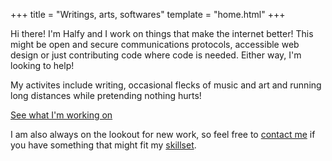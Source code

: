 +++
title = "Writings, arts, softwares"
template = "home.html"
+++

Hi there! I'm Halfy and I work on things that make the internet better! This might be
open and secure communications protocols, accessible web design or just contributing
code where code is needed. Either way, I'm looking to help!

My activites include writing, occasional flecks of music and art and running long distances
while pretending nothing hurts!

[See what I'm working on](/works)

I am also always on the lookout for new work, so feel free to [contact me](/contact)
if you have something that might fit my [skillset](/hireme).